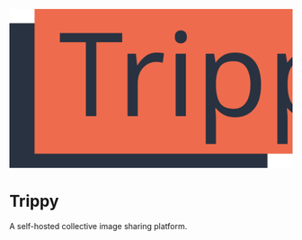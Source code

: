 ![Trippy logo](./frontend/public/trippy.svg)

# Trippy
A self-hosted collective image sharing platform.
